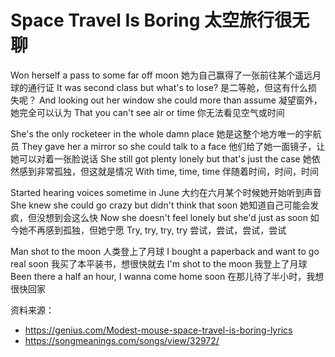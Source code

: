 # Space Travel Is Boring 太空旅行很无聊

Won herself a pass to some far off moon
她为自己赢得了一张前往某个遥远月球的通行证
It was second class but what's to lose?
是二等舱，但这有什么损失呢？
And looking out her window she could more than assume
凝望窗外，她完全可以认为
That you can't see air or time
你无法看见空气或时间

She's the only rocketeer in the whole damn place
她是这整个地方唯一的宇航员
They gave her a mirror so she could talk to a face
他们给了她一面镜子，让她可以对着一张脸说话
She still got plenty lonely but that's just the case
她依然感到非常孤独，但这就是情况
With time, time, time
伴随着时间，时间，时间

Started hearing voices sometime in June
大约在六月某个时候她开始听到声音
She knew she could go crazy but didn't think that soon
她知道自己可能会发疯，但没想到会这么快
Now she doesn't feel lonely but she'd just as soon
如今她不再感到孤独，但她宁愿
Try, try, try, try
尝试，尝试，尝试，尝试

Man shot to the moon
人类登上了月球
I bought a paperback and want to go real soon
我买了本平装书，想很快就去
I'm shot to the moon
我登上了月球
Been there a half an hour, I wanna come home soon
在那儿待了半小时，我想很快回家


资料来源：
- https://genius.com/Modest-mouse-space-travel-is-boring-lyrics
- https://songmeanings.com/songs/view/32972/

